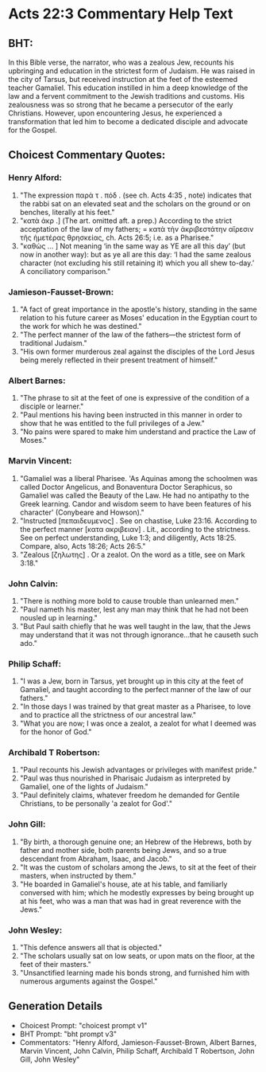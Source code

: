 # Acts 22:3 Commentary Help Text

## BHT:
In this Bible verse, the narrator, who was a zealous Jew, recounts his upbringing and education in the strictest form of Judaism. He was raised in the city of Tarsus, but received instruction at the feet of the esteemed teacher Gamaliel. This education instilled in him a deep knowledge of the law and a fervent commitment to the Jewish traditions and customs. His zealousness was so strong that he became a persecutor of the early Christians. However, upon encountering Jesus, he experienced a transformation that led him to become a dedicated disciple and advocate for the Gospel.

## Choicest Commentary Quotes:
### Henry Alford:
1. "The expression παρὰ τ . πόδ . (see ch. Acts 4:35 , note) indicates that the rabbi sat on an elevated seat and the scholars on the ground or on benches, literally at his feet."
2. "κατὰ ἀκρ .] (The art. omitted aft. a prep.) According to the strict acceptation of the law of my fathers; = κατὰ τὴν ἀκριβεστάτην αἵρεσιν τῆς ἡμετέρας θρησκείας, ch. Acts 26:5; i.e. as a Pharisee."
3. "καθὼς … ] Not meaning ‘in the same way as YE are all this day’ (but now in another way): but as ye all are this day: ‘I had the same zealous character (not excluding his still retaining it) which you all shew to-day.’ A conciliatory comparison."

### Jamieson-Fausset-Brown:
1. "A fact of great importance in the apostle's history, standing in the same relation to his future career as Moses' education in the Egyptian court to the work for which he was destined."
2. "The perfect manner of the law of the fathers—the strictest form of traditional Judaism."
3. "His own former murderous zeal against the disciples of the Lord Jesus being merely reflected in their present treatment of himself."

### Albert Barnes:
1. "The phrase to sit at the feet of one is expressive of the condition of a disciple or learner."
2. "Paul mentions his having been instructed in this manner in order to show that he was entitled to the full privileges of a Jew."
3. "No pains were spared to make him understand and practice the Law of Moses."

### Marvin Vincent:
1. "Gamaliel was a liberal Pharisee. 'As Aquinas among the schoolmen was called Doctor Angelicus, and Bonaventura Doctor Seraphicus, so Gamaliel was called the Beauty of the Law. He had no antipathy to the Greek learning. Candor and wisdom seem to have been features of his character' (Conybeare and Howson)." 
2. "Instructed [πεπαιδευμενος] . See on chastise, Luke 23:16. According to the perfect manner [κατα ακριβειαν] . Lit., according to the strictness. See on perfect understanding, Luke 1:3; and diligently, Acts 18:25. Compare, also, Acts 18:26; Acts 26:5." 
3. "Zealous [ζηλωτης] . Or a zealot. On the word as a title, see on Mark 3:18."

### John Calvin:
1. "There is nothing more bold to cause trouble than unlearned men."
2. "Paul nameth his master, lest any man may think that he had not been nousled up in learning."
3. "But Paul saith chiefly that he was well taught in the law, that the Jews may understand that it was not through ignorance...that he causeth such ado."

### Philip Schaff:
1. "I was a Jew, born in Tarsus, yet brought up in this city at the feet of Gamaliel, and taught according to the perfect manner of the law of our fathers." 
2. "In those days I was trained by that great master as a Pharisee, to love and to practice all the strictness of our ancestral law." 
3. "What you are now; I was once a zealot, a zealot for what I deemed was for the honor of God."

### Archibald T Robertson:
1. "Paul recounts his Jewish advantages or privileges with manifest pride."
2. "Paul was thus nourished in Pharisaic Judaism as interpreted by Gamaliel, one of the lights of Judaism."
3. "Paul definitely claims, whatever freedom he demanded for Gentile Christians, to be personally 'a zealot for God'."

### John Gill:
1. "By birth, a thorough genuine one; an Hebrew of the Hebrews, both by father and mother side, both parents being Jews, and so a true descendant from Abraham, Isaac, and Jacob."
2. "It was the custom of scholars among the Jews, to sit at the feet of their masters, when instructed by them."
3. "He boarded in Gamaliel's house, ate at his table, and familiarly conversed with him; which he modestly expresses by being brought up at his feet, who was a man that was had in great reverence with the Jews."

### John Wesley:
1. "This defence answers all that is objected."
2. "The scholars usually sat on low seats, or upon mats on the floor, at the feet of their masters."
3. "Unsanctified learning made his bonds strong, and furnished him with numerous arguments against the Gospel."


## Generation Details
- Choicest Prompt: "choicest prompt v1"
- BHT Prompt: "bht prompt v3"
- Commentators: "Henry Alford, Jamieson-Fausset-Brown, Albert Barnes, Marvin Vincent, John Calvin, Philip Schaff, Archibald T Robertson, John Gill, John Wesley"
